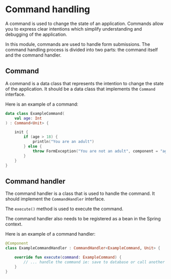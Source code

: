 # Command handling

A command is used to change the state of an application. Commands allow you to express clear intentions which simplify understanding and debugging of the application.

In this module, commands are used to handle form submissions. The command handling process is divided into two parts: the command itself and the command handler.

## Command
A command is a data class that represents the intention to change the state of the application. It should be a data class that implements the `Command` interface.

Here is an example of a command:
```kotlin
data class ExampleCommand(
    val age: Int
) : Command<Unit> {

    init {
        if (age > 18) {
            println("You are an adult")
        } else {
            throw FormException("You are not an adult", component = "age")
        }
    }
}
```

## Command handler
The command handler is a class that is used to handle the command. It should implement the `CommandHandler` interface.

The `execute()` method is used to execute the command.

The command handler also needs to be registered as a bean in the Spring context.

Here is an example of a command handler:
```kotlin
@Component
class ExampleCommandHandler : CommandHandler<ExampleCommand, Unit> {

    override fun execute(command: ExampleCommand) {
        // ... handle the command ie: save to database or call another service
    }
}
```
